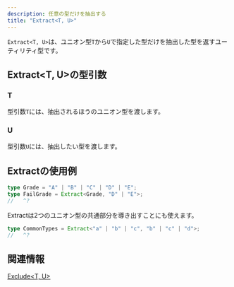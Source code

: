 ```yaml
---
description: 任意の型だけを抽出する
title: "Extract<T, U>"
---
```


`Extract<T, U>`は、ユニオン型`T`から`U`で指定した型だけを抽出した型を返すユーティリティ型です。

## Extract&lt;T, U>の型引数

### T

型引数`T`には、抽出されるほうのユニオン型を渡します。

### U

型引数`U`には、抽出したい型を渡します。

## Extractの使用例

```ts twoslash
type Grade = "A" | "B" | "C" | "D" | "E";
type FailGrade = Extract<Grade, "D" | "E">;
//   ^?
```

Extractは2つのユニオン型の共通部分を導き出すことにも使えます。

```ts twoslash
type CommonTypes = Extract<"a" | "b" | "c", "b" | "c" | "d">;
//   ^?
```

## 関連情報

[Exclude&lt;T, U>](exclude.md)
